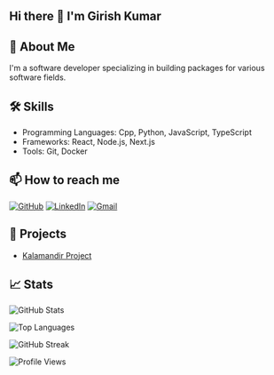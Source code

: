 ## Hi there 👋 I'm Girish Kumar

## 🚀 About Me

I'm a software developer specializing in building packages for various software fields.

## 🛠 Skills

- Programming Languages: Cpp, Python, JavaScript, TypeScript
- Frameworks: React, Node.js, Next.js
- Tools: Git, Docker

## 📫 How to reach me

[![GitHub](https://img.shields.io/badge/GitHub-Girish4489-purple?style=flat-circle&logo=github)](https://github.com/Girish4489)
[![LinkedIn](https://img.shields.io/badge/LinkedIn-Girish%20Kumar-blue?style=flat-circle&logo=linkedin)](https://www.linkedin.com/in/girish-kumar-358098244)
[![Gmail](https://img.shields.io/badge/Gmail-Girish%20Kumar-red?style=flat-circle&logo=gmail)](mailto:girishkumar4489@gmail.com)

## 🌟 Projects

- [Kalamandir Project](https://github.com/Girish4489/klb)

## 📈 Stats

![GitHub Stats](https://github-readme-stats.vercel.app/api?username=Girish4489&show_icons=true&theme=dark)

![Top Languages](https://github-readme-stats.vercel.app/api/top-langs/?username=Girish4489&layout=compact&theme=dark)

![GitHub Streak](https://github-readme-streak-stats.herokuapp.com/?user=Girish4489&theme=dark)

![Profile Views](https://komarev.com/ghpvc/?username=Girish4489)
